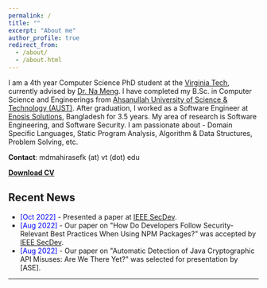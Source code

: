 ```yaml
---
permalink: /
title: ""
excerpt: "About me"
author_profile: true
redirect_from:
  - /about/
  - /about.html
---
```


I am a 4th year Computer Science PhD student at the [Virginia Tech](https://cs.vt.edu/), currently advised by [Dr. Na Meng](https://people.cs.vt.edu/nm8247/). I have completed my B.Sc. in Computer Science and Engineerings from [Ahsanullah University of Science & Technology (AUST)](http://aust.edu/). After graduation, I worked as a Software Engineer at [Enosis Solutions](https://www.enosisbd.com/), Bangladesh for 3.5 years. My area of research is Software Engineering, and Software Security. I am passionate about -  Domain Specific Languages, Static Program Analysis, Algorithm & Data Structures, Problem Solving, etc.

**Contact**: mdmahirasefk (at) vt (dot) edu

[**Download CV**](https://mahirkabir.github.io/files/Resume_of_Md_Mahir_Asef_Kabir.pdf)

<!-- <a href="https://mahirkabir.github.io/publications/"> <img src="https://mahirkabir.github.io/images/pubs.png" alt="Publication Venues"
	title="Publication Venues" width="600" height="200"> </a> -->

## Recent News

- <span style="color:Blue"> [Oct 2022] </span> - Presented a paper at [IEEE SecDev](https://secdev.ieee.org/2022/home/).
- <span style="color:Blue"> [Aug 2022] </span> - Our paper on "How Do Developers Follow Security-Relevant Best Practices When Using NPM Packages?" was accepted by [IEEE SecDev](https://secdev.ieee.org/2022/home/).
- <span style="color:Blue"> [Aug 2022] </span> - Our paper on "Automatic Detection of Java Cryptographic API Misuses: Are We There Yet?" was selected for presentation by [ASE].
---
